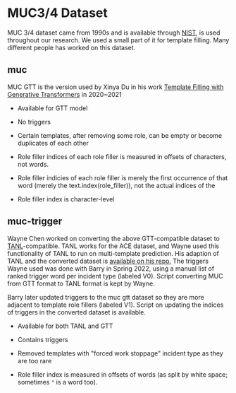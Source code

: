 # MUC3/4 Dataset

MUC 3/4 dataset came from 1990s and is available through [NIST](https://www-nlpir.nist.gov/related_projects/muc/muc_data/muc_data_index.html), is used throughout our research. We used a small part of it for template filling. Many different people has worked on this dataset.

## muc

MUC GTT is the version used by Xinya Du in his work [Template Filling with Generative Transformers](https://github.com/xinyadu/gtt/) in 2020~2021

- Available for GTT model

- No triggers

- Certain templates, after removing some role, can be empty or become duplicates of each other

- Role filler indices of each role filler is measured in offsets of characters, not words.

- Role filler indicies of each role filler is merely the first occurrence of that word (merely the text.index(role_filler)), not the actual indices of the 

- Role filler index is character-level

## muc-trigger

Wayne Chen worked on converting the above GTT-compatible dataset to [TANL](https://github.com/amazon-science/tanl)-compatible. TANL works for the ACE dataset, and Wayne used this functionality of TANL to run on multi-template prediction. His adaption of TANL and the converted dataset is [available on his repo.](https://github.com/WayneChen2021/2022-spring-dov-level-ie/tree/main/TANL%20scripts/data/mucevent) The triggers Wayne used was done with Barry in Spring 2022, using a manual list of ranked trigger word per incident type (labeled V0). Script converting MUC from GTT format to TANL format is kept by Wayne. 

Barry later updated triggers to the muc gtt dataset so they are more adjacent to template role fillers (labeled V1). Script on updating the indices of triggers in the converted dataset is available. 

- Available for both TANL and GTT

- Contains triggers

- Removed templates with "forced work stoppage" incident type as they are too rare

- Role filler index is measured in offsets of words (as split by white space; sometimes `"` is a word too).
